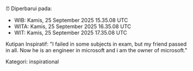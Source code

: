 ⏰ Diperbarui pada:
- WIB: Kamis, 25 September 2025 15.35.08 UTC
- WITA: Kamis, 25 September 2025 16.35.08 UTC
- WIT: Kamis, 25 September 2025 17.35.08 UTC

Kutipan Inspiratif:
"I failed in some subjects in exam, but my friend passed in all. Now he is an engineer in microsoft and i am the owner of microsoft."


Kategori: inspirational

